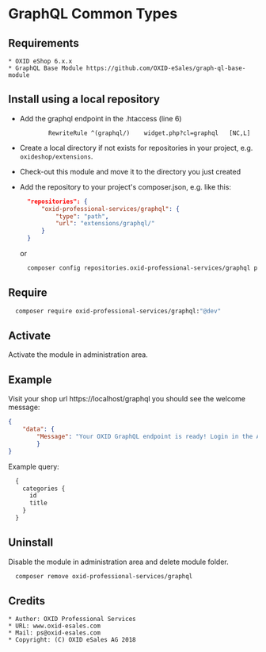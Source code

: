 # GraphQL Common Types

## Requirements

    * OXID eShop 6.x.x
    * GraphQL Base Module https://github.com/OXID-eSales/graph-ql-base-module

## Install using a local repository

* Add the graphql endpoint in the .htaccess (line 6)
    ```
            RewriteRule ^(graphql/)    widget.php?cl=graphql   [NC,L]
    ```

* Create a local directory if not exists for repositories in your project,
    e.g. `oxideshop/extensions`.
* Check-out this module and move it to the directory you just created
* Add the repository to your project's composer.json, e.g. like this:

  ```json
    "repositories": {
        "oxid-professional-services/graphql": {
            "type": "path",
            "url": "extensions/graphql/"
        }
    }
  ```

  or

  ```bash
    composer config repositories.oxid-professional-services/graphql path extensions/oxps/graphql
  ```
## Require
  ```bash
    composer require oxid-professional-services/graphql:"@dev"
  ```
## Activate

Activate the module in administration area.

## Example
Visit your shop url https://localhost/graphql
you should see the welcome message:

  ```json
  {
      "data": {
          "Message": "Your OXID GraphQL endpoint is ready! Login in the Admin site and use GraphiQL to browse API"
          }
  }
  ```

Example query:
  ```graphql
    {
      categories {
        id
        title
      }
    }
   ```


## Uninstall

Disable the module in administration area and delete module folder.
  ```bash
    composer remove oxid-professional-services/graphql
  ```

## Credits

    * Author: OXID Professional Services
    * URL: www.oxid-esales.com
    * Mail: ps@oxid-esales.com
    * Copyright: (C) OXID eSales AG 2018
